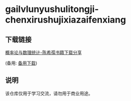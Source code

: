 # gailvlunyushulitongji-chenxirushujixiazaifenxiang

## 下载链接
[概率论与数理统计-陈希孺书籍下载分享](https://pan.quark.cn/s/9430027f3f48) 

(备用: [备用下载](https://pan.baidu.com/s/1JwCKMzL3tiZPSFBBy6cEsQ?pwd=1234))

## 说明

该仓库仅用于学习交流，请勿用于商业用途。
